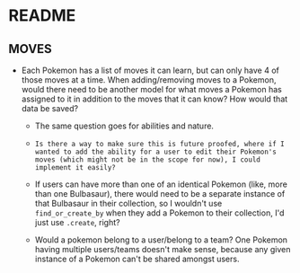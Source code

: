 # README

## MOVES 
- Each Pokemon has a list of moves it can learn, but can only have 4 of those moves at a time. When adding/removing moves to a Pokemon, would there need to be another model for what moves a Pokemon has assigned to it in addition to the moves that it can know? How would that data be saved? 

  -   The same question goes for abilities and nature. 

  -     Is there a way to make sure this is future proofed, where if I wanted to add the ability for a user to edit their Pokemon's moves (which might not be in the scope for now), I could implement it easily?

  - If users can have more than one of an identical Pokemon (like, more than one Bulbasaur), there would need to be a separate instance of that Bulbasaur in their collection, so I wouldn't use ```find_or_create_by``` when they add a Pokemon to their collection, I'd just use ```.create```, right? 

  - Would a pokemon belong to a user/belong to a team? One Pokemon having multiple users/teams doesn't make sense, because any given instance of a Pokemon can't be shared amongst users. 
